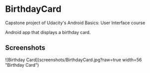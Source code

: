 # BirthdayCard
 Capstone project of Udacity's Android Basics: User Interface course
 
 Android app that displays a birthday card.
 
 Screenshots
 -----------
 ![Birthday Card](screenshots/BirthdayCard.jpg?raw=true width=56 "Birthday Card") 
